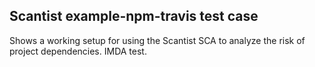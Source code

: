 ## Scantist example-npm-travis test case

Shows a working setup for using the Scantist SCA to analyze the risk of project dependencies. IMDA test.
